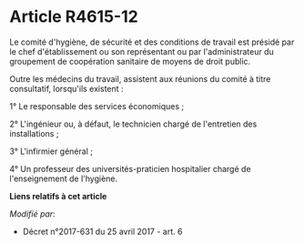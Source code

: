 # Article R4615-12

Le comité d'hygiène, de sécurité et des conditions de travail est présidé par le chef d'établissement ou son représentant ou
par l'administrateur du groupement de coopération sanitaire de moyens de droit public.

Outre les médecins du travail, assistent aux réunions du comité à titre consultatif, lorsqu'ils existent :

1° Le responsable des services économiques ;

2° L'ingénieur ou, à défaut, le technicien chargé de l'entretien des installations ;

3° L'infirmier général ;

4° Un professeur des universités-praticien hospitalier chargé de l'enseignement de l'hygiène.

**Liens relatifs à cet article**

_Modifié par_:

  - Décret n°2017-631 du 25 avril 2017 - art. 6
